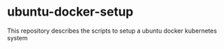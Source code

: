 # ubuntu-docker-setup
This repository describes the scripts to setup a ubuntu docker kubernetes system
